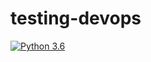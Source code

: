 
# testing-devops

[![Python 3.6](https://img.shields.io/badge/python-3.6-blue.svg)](https://www.python.org/downloads/release/python-360/)
